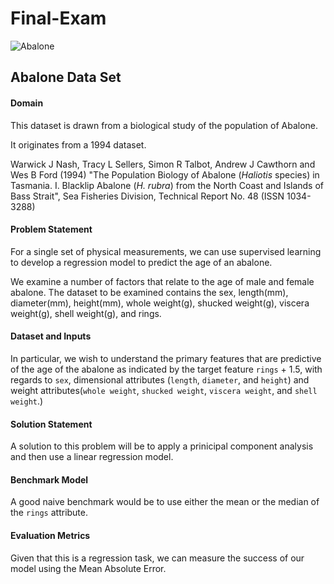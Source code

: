 # Final-Exam

![Abalone](https://encrypted-tbn0.gstatic.com/images?q=tbn:ANd9GcSZ6CTnfJsX8nsN_W_ByOarfeGh1t_NFrbkPUtj41wgru_YYZgu)

## Abalone Data Set

#### Domain
This dataset is drawn from a biological study of the population of Abalone. 

It originates from a 1994 dataset. 

Warwick J Nash, Tracy L Sellers, Simon R Talbot, Andrew J Cawthorn and
	Wes B Ford (1994) "The Population Biology of Abalone (_Haliotis_
	species) in Tasmania. I. Blacklip Abalone (_H. rubra_) from the North
	Coast and Islands of Bass Strait", Sea Fisheries Division, Technical
	Report No. 48 (ISSN 1034-3288)

#### Problem Statement
For a single set of physical measurements, we can use supervised learning to develop a regression model to predict the age of an abalone.

We examine a number of factors that relate to the age of male and female abalone.
The dataset to be examined contains the sex, length(mm), diameter(mm), height(mm), whole weight(g), shucked weight(g), viscera weight(g), shell weight(g), and rings.


#### Dataset and Inputs
In particular, we wish to understand the primary features that are predictive of the age of the abalone as indicated by the target feature `rings` + 1.5, with regards to `sex`, dimensional attributes (`length`, `diameter`, and `height`) and weight attributes(`whole weight`, `shucked weight`, `viscera weight`, and `shell weight`.)


#### Solution Statement
A solution to this problem will be to apply a prinicipal component analysis and then use a linear regression model.

#### Benchmark Model
A good naive benchmark would be to use either the mean or the median of the `rings` attribute.

#### Evaluation Metrics
Given that this is a regression task, we can measure the success of our model using the Mean Absolute Error. 
